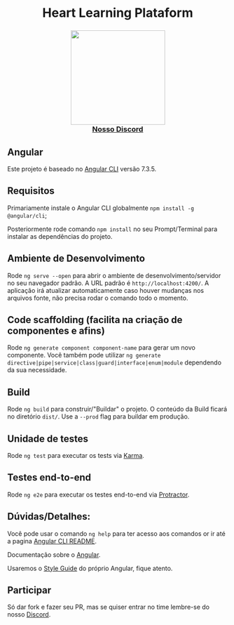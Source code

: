 <h1 align="center">
  Heart Learning Plataform
</h1>

<h3 align="center">
  <img src="https://heartdevs.com/wp-content/uploads/2018/12/logo.png" width="215"><br>
  <a href="https://discord.me/he4rt" target="_blank">Nosso Discord</a>
</h3>

## Angular
Este projeto é baseado no [Angular CLI](https://github.com/angular/angular-cli) versão 7.3.5.

## Requisitos
Primariamente instale o Angular CLI globalmente `npm install -g @angular/cli`;

Posteriormente rode comando `npm install` no seu Prompt/Terminal para instalar as dependências do projeto.

## Ambiente de Desenvolvimento

Rode `ng serve --open` para abrir o ambiente de desenvolvimento/servidor no seu navegador padrão. A URL padrão é `http://localhost:4200/`. A aplicação irá atualizar automaticamente caso houver mudanças nos arquivos fonte, não precisa rodar o comando todo o momento.

## Code scaffolding (facilita na criação de componentes e afins)

Rode `ng generate component component-name` para gerar um novo componente. Você também pode utilizar `ng generate directive|pipe|service|class|guard|interface|enum|module` dependendo da sua necessidade.

## Build

Rode `ng build` para construir/"Buildar" o projeto. O conteúdo da Build ficará no diretório `dist/`. Use a `--prod` flag para buildar em produção.

##  Unidade de testes

Rode `ng test` para executar os tests via [Karma](https://karma-runner.github.io).

## Testes end-to-end

Rode `ng e2e` para executar os testes end-to-end via [Protractor](http://www.protractortest.org/).

## Dúvidas/Detalhes:

Você pode usar o comando `ng help` para ter acesso aos comandos or ir até a pagina [Angular CLI README](https://github.com/angular/angular-cli/blob/master/README.md).

Documentação sobre o [Angular](https://angular.io/docs).

Usaremos o [Style Guide](https://angular.io/guide/styleguide) do próprio Angular, fique atento.

## Participar

Só dar fork e fazer seu PR, mas se quiser entrar no time lembre-se do nosso [Discord](https://discord.me/he4rt).


